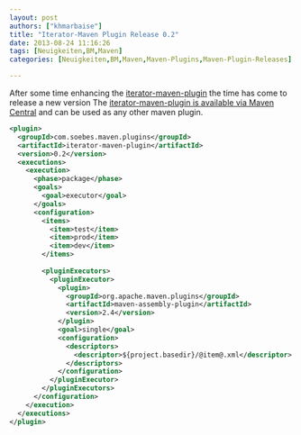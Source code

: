 ```yaml
---
layout: post
authors: ["khmarbaise"]
title: "Iterator-Maven Plugin Release 0.2"
date: 2013-08-24 11:16:26
tags: [Neuigkeiten,BM,Maven]
categories: [Neuigkeiten,BM,Maven,Maven-Plugins,Maven-Plugin-Releases]

---
```


After some time enhancing the [iterator-maven-plugin](http://khmarbaise.github.io/iterator-maven-plugin/) the time
 has come to release a new version
The [iterator-maven-plugin is available via Maven Central](http://search.maven.org/#artifactdetails|com.soebes.maven.plugins|iterator-maven-plugin|0.2|maven-plugin) 
and can be used as any other maven plugin.
<!-- more -->

```xml
<plugin>
  <groupId>com.soebes.maven.plugins</groupId>
  <artifactId>iterator-maven-plugin</artifactId>
  <version>0.2</version>
  <executions>
    <execution>
      <phase>package</phase>
      <goals>
        <goal>executor</goal>
      </goals>
      <configuration>
        <items>
          <item>test</item>
          <item>prod</item>
          <item>dev</item>
        </items>
 
        <pluginExecutors>
          <pluginExecutor>
            <plugin>
              <groupId>org.apache.maven.plugins</groupId>
              <artifactId>maven-assembly-plugin</artifactId>
              <version>2.4</version>
            </plugin>
            <goal>single</goal>
            <configuration>
              <descriptors>
                <descriptor>${project.basedir}/@item@.xml</descriptor>
              </descriptors>
            </configuration>
          </pluginExecutor>
        </pluginExecutors>
      </configuration>
    </execution>
  </executions>
</plugin>
```

